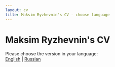 ```yaml
---
layout: cv
title: Maksim Ryzhevnin's CV - choose language
---
```

# Maksim Ryzhevnin's CV

Please choose the version in your language:  
[English](en)
| [Russian](ru)
